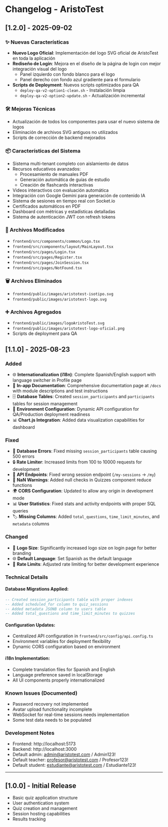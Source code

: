 # Changelog - AristoTest

## [1.2.0] - 2025-09-02

### ✨ Nuevas Características
- **Nuevo Logo Oficial**: Implementación del logo SVG oficial de AristoTest en toda la aplicación
- **Rediseño de Login**: Mejora en el diseño de la página de login con mejor integración visual del logo
  - Panel izquierdo con fondo blanco para el logo
  - Panel derecho con fondo azul gradiente para el formulario
- **Scripts de Deployment**: Nuevos scripts optimizados para QA
  - `deploy-qa-v2-option1-clean.sh` - Instalación limpia
  - `deploy-qa-v2-option2-update.sh` - Actualización incremental

### 🛠️ Mejoras Técnicas
- Actualización de todos los componentes para usar el nuevo sistema de logos
- Eliminación de archivos SVG antiguos no utilizados
- Scripts de corrección de backend mejorados

### 📦 Características del Sistema
- Sistema multi-tenant completo con aislamiento de datos
- Recursos educativos avanzados:
  - Procesamiento de manuales PDF
  - Generación automática de guías de estudio
  - Creación de flashcards interactivas
- Videos interactivos con evaluación automática
- Integración con Google Gemini para generación de contenido IA
- Sistema de sesiones en tiempo real con Socket.io
- Certificados automáticos en PDF
- Dashboard con métricas y estadísticas detalladas
- Sistema de autenticación JWT con refresh tokens

### 📝 Archivos Modificados
- `frontend/src/components/common/Logo.tsx`
- `frontend/src/components/layout/MainLayout.tsx`
- `frontend/src/pages/Login.tsx`
- `frontend/src/pages/Register.tsx`
- `frontend/src/pages/JoinSession.tsx`
- `frontend/src/pages/NotFound.tsx`

### 🗑️ Archivos Eliminados
- `frontend/public/images/aristotest-isotipo.svg`
- `frontend/public/images/aristotest-logo.svg`

### ➕ Archivos Agregados
- `frontend/public/images/logoAristoTest.svg`
- `frontend/public/images/aristotest-logo-oficial.png`
- Scripts de deployment para QA

## [1.1.0] - 2025-08-23

### Added
- 🌐 **Internationalization (i18n)**: Complete Spanish/English support with language switcher in Profile page
- 📖 **In-app Documentation**: Comprehensive documentation page at `/docs` with module descriptions and test instructions
- 🗄️ **Database Tables**: Created `session_participants` and `participants` tables for session management
- 🔧 **Environment Configuration**: Dynamic API configuration for QA/Production deployment readiness
- 📊 **Chart.js Integration**: Added data visualization capabilities for dashboard

### Fixed
- 🐛 **Database Errors**: Fixed missing `session_participants` table causing 500 errors
- 🔒 **Rate Limiter**: Increased limits from 100 to 10000 requests for development
- 🔗 **API Endpoints**: Fixed wrong session endpoint (`/my-sessions` → `/my`)
- 🚫 **NaN Warnings**: Added null checks in Quizzes component reduce functions
- 🌍 **CORS Configuration**: Updated to allow any origin in development mode
- 📊 **User Statistics**: Fixed stats and activity endpoints with proper SQL queries
- 🏷️ **Missing Columns**: Added `total_questions`, `time_limit_minutes`, and `metadata` columns

### Changed
- 🎨 **Logo Size**: Significantly increased logo size on login page for better branding
- 🌐 **Default Language**: Set Spanish as the default language
- 🔢 **Rate Limits**: Adjusted rate limiting for better development experience

### Technical Details

#### Database Migrations Applied:
```sql
-- Created session_participants table with proper indexes
-- Added scheduled_for column to quiz_sessions
-- Added metadata JSONB column to users table
-- Added total_questions and time_limit_minutes to quizzes
```

#### Configuration Updates:
- Centralized API configuration in `frontend/src/config/api.config.ts`
- Environment variables for deployment flexibility
- Dynamic CORS configuration based on environment

#### i18n Implementation:
- Complete translation files for Spanish and English
- Language preference saved in localStorage
- All UI components properly internationalized

### Known Issues (Documented)
- Password recovery not implemented
- Avatar upload functionality incomplete
- WebSocket for real-time sessions needs implementation
- Some test data needs to be populated

### Development Notes
- Frontend: http://localhost:5173
- Backend: http://localhost:3000
- Default admin: admin@aristotest.com / Admin123!
- Default teacher: profesor@aristotest.com / Profesor123!
- Default student: estudiante@aristotest.com / Estudiante123!

---

## [1.0.0] - Initial Release
- Basic quiz application structure
- User authentication system
- Quiz creation and management
- Session hosting capabilities
- Results tracking
